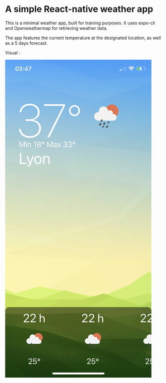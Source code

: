 # A simple React-native weather app

This is a minimal weather app, built for training purposes.
It uses expo-cli and Openweathermap for retrieving weather data.

The app features the current temperature at the designated location, as well as a 5 days forecast.

Visual :

![alt text](https://github.com/Etiennepp/weather-app/blob/cacedbab73c0002663e75f4154e5afa0b6d4adbc/assets/visual.png)

